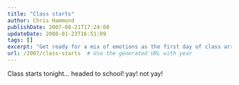 ```yaml
---
title: "Class starts"
author: Chris Hammond
publishDate: 2007-08-21T17:24:00
updateDate: 2008-01-23T16:51:09
tags: []
excerpt: "Get ready for a mix of emotions as the first day of class arrives. Savor the excitement and brace for the challenges."
url: /2007/class-starts  # Use the generated URL with year
---
```

Class starts tonight... headed to school! yay! not yay!

